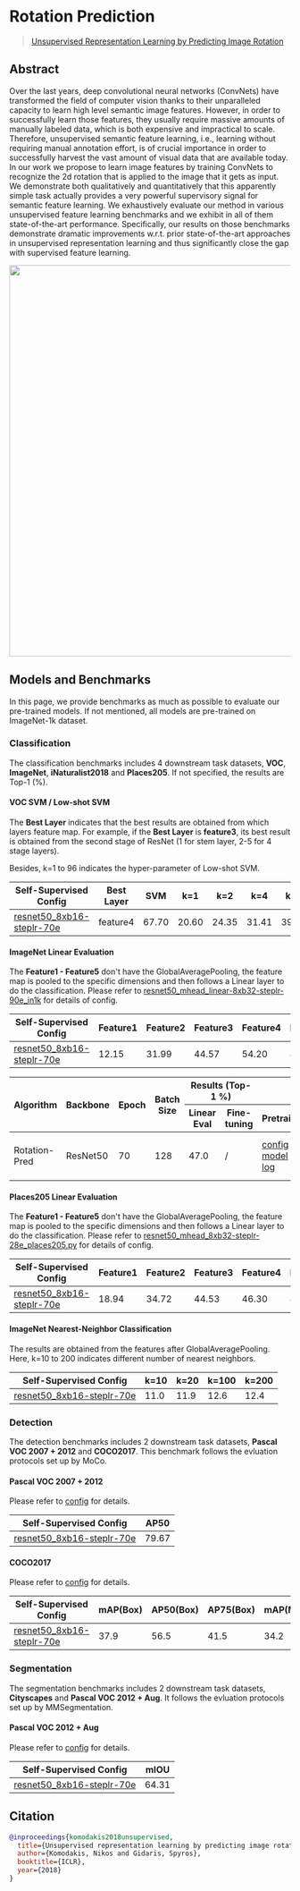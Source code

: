 # Rotation Prediction

> [Unsupervised Representation Learning by Predicting Image Rotation](https://arxiv.org/abs/1803.07728)

<!-- [ALGORITHM] -->

## Abstract

Over the last years, deep convolutional neural networks (ConvNets) have transformed the field of computer vision thanks to their unparalleled capacity to learn high level semantic image features. However, in order to successfully learn those features, they usually require massive amounts of manually labeled data, which is both expensive and impractical to scale. Therefore, unsupervised semantic feature learning, i.e., learning without requiring manual annotation effort, is of crucial importance in order to successfully harvest the vast amount of visual data that are available today. In our work we propose to learn image features by training ConvNets to recognize the 2d rotation that is applied to the image that it gets as input. We demonstrate both qualitatively and quantitatively that this apparently simple task actually provides a very powerful supervisory signal for semantic feature learning. We exhaustively evaluate our method in various unsupervised feature learning benchmarks and we exhibit in all of them state-of-the-art performance. Specifically, our results on those benchmarks demonstrate dramatic improvements w.r.t. prior state-of-the-art approaches in unsupervised representation learning and thus significantly close the gap with supervised feature learning.

<div align="center">
<img  src="https://user-images.githubusercontent.com/36138628/149723477-8f63e237-362e-4962-b405-9bab0f579808.png" width="700" />
</div>

## Models and Benchmarks

In this page, we provide benchmarks as much as possible to evaluate our pre-trained models. If not mentioned, all models are pre-trained on ImageNet-1k dataset.

### Classification

The classification benchmarks includes 4 downstream task datasets, **VOC**, **ImageNet**,  **iNaturalist2018** and **Places205**. If not specified, the results are Top-1 (%).

#### VOC SVM / Low-shot SVM

The **Best Layer** indicates that the best results are obtained from which layers feature map. For example, if the **Best Layer** is **feature3**, its best result is obtained from the second stage of ResNet (1 for stem layer, 2-5 for 4 stage layers).

Besides, k=1 to 96 indicates the hyper-parameter of Low-shot SVM.

| Self-Supervised Config                                                                                                                                      | Best Layer | SVM   | k=1   | k=2   | k=4   | k=8   | k=16  | k=32  | k=64  | k=96  |
| ----------------------------------------------------------------------------------------------------------------------------------------------------------- | ---------- | ----- | ----- | ----- | ----- | ----- | ----- | ----- | ----- | ----- |
| [resnet50_8xb16-steplr-70e](https://github.com/open-mmlab/mmselfsup/blob/1.x/configs/selfsup/rotation_pred/rotation-pred_resnet50_8xb16-steplr-70e_in1k.py) | feature4   | 67.70 | 20.60 | 24.35 | 31.41 | 39.17 | 46.56 | 53.37 | 59.14 | 62.42 |

#### ImageNet Linear Evaluation

The **Feature1 - Feature5** don't have the GlobalAveragePooling, the feature map is pooled to the specific dimensions and then follows a Linear layer to do the classification. Please refer to [resnet50_mhead_linear-8xb32-steplr-90e_in1k](https://github.com/open-mmlab/mmselfsup/blob/1.x/configs/benchmarks/classification/imagenet/resnet50_mhead_linear-8xb32-steplr-90e_in1k.py) for details of config.

| Self-Supervised Config                                                                                                                                      | Feature1 | Feature2 | Feature3 | Feature4 | Feature5 |
| ----------------------------------------------------------------------------------------------------------------------------------------------------------- | -------- | -------- | -------- | -------- | -------- |
| [resnet50_8xb16-steplr-70e](https://github.com/open-mmlab/mmselfsup/blob/1.x/configs/selfsup/rotation_pred/rotation-pred_resnet50_8xb16-steplr-70e_in1k.py) | 12.15    | 31.99    | 44.57    | 54.20    | 45.94    |

<table class="docutils">
<thead>
  <tr>
	    <th rowspan="2">Algorithm</th>
	    <th rowspan="2">Backbone</th>
	    <th rowspan="2">Epoch</th>
      <th rowspan="2">Batch Size</th>
      <th colspan="2" align="center">Results (Top-1 %)</th>
      <th colspan="3" align="center">Links</th>
	</tr>
	<tr>
      <th>Linear Eval</th>
      <th>Fine-tuning</th>
      <th>Pretrain</th>
      <th>Linear Eval</th>
      <th>Fine-tuning</th>
	</tr>
  </thead>
  <tbody>
  <tr>
	    <td>Rotation-Pred</td>
	    <td>ResNet50</td>
	    <td>70</td>
      <td>128</td>
      <td>47.0</td>
      <td>/</td>
      <td><a href='https://github.com/open-mmlab/mmselfsup/blob/dev-1.x/configs/selfsup/rotation_pred/rotation-pred_resnet50_8xb16-steplr-70e_in1k.py'>config</a> | <a href='https://download.openmmlab.com/mmselfsup/1.x/rotation_pred/rotation-pred_resnet50_8xb16-steplr-70e_in1k/rotation-pred_resnet50_8xb16-steplr-70e_in1k_20220825-a8bf5f69.pth'>model</a> | <a href='https://download.openmmlab.com/mmselfsup/1.x/rotation_pred/rotation-pred_resnet50_8xb16-steplr-70e_in1k/rotation-pred_resnet50_8xb16-steplr-70e_in1k_20220805_113136.json'>log</a></td>
      <td><a href='https://github.com/open-mmlab/mmselfsup/blob/dev-1.x/configs/benchmarks/classification/imagenet/resnet50_linear-8xb32-steplr-100e_in1k.py'>config</a> | <a href='https://download.openmmlab.com/mmselfsup/1.x/rotation_pred/rotation-pred_resnet50_8xb16-steplr-70e_in1k/resnet50_linear-8xb32-steplr-100e_in1k/resnet50_linear-8xb32-steplr-100e_in1k_20220825-7c6edcb3.pth'>model</a> | <a href='https://download.openmmlab.com/mmselfsup/1.x/rotation_pred/rotation-pred_resnet50_8xb16-steplr-70e_in1k/resnet50_linear-8xb32-steplr-100e_in1k/resnet50_linear-8xb32-steplr-100e_in1k_20220808_143921.json'>log</a></td>
      <td>/</td>
	</tr>
  </tbody>
</table>

#### Places205 Linear Evaluation

The **Feature1 - Feature5** don't have the GlobalAveragePooling, the feature map is pooled to the specific dimensions and then follows a Linear layer to do the classification. Please refer to [resnet50_mhead_8xb32-steplr-28e_places205.py](https://github.com/open-mmlab/mmselfsup/blob/1.x/configs/benchmarks/classification/places205/resnet50_mhead_8xb32-steplr-28e_places205.py) for details of config.

| Self-Supervised Config                                                                                                                                      | Feature1 | Feature2 | Feature3 | Feature4 | Feature5 |
| ----------------------------------------------------------------------------------------------------------------------------------------------------------- | -------- | -------- | -------- | -------- | -------- |
| [resnet50_8xb16-steplr-70e](https://github.com/open-mmlab/mmselfsup/blob/1.x/configs/selfsup/rotation_pred/rotation-pred_resnet50_8xb16-steplr-70e_in1k.py) | 18.94    | 34.72    | 44.53    | 46.30    | 44.12    |

#### ImageNet Nearest-Neighbor Classification

The results are obtained from the features after GlobalAveragePooling. Here, k=10 to 200 indicates different number of nearest neighbors.

| Self-Supervised Config                                                                                                                                      | k=10 | k=20 | k=100 | k=200 |
| ----------------------------------------------------------------------------------------------------------------------------------------------------------- | ---- | ---- | ----- | ----- |
| [resnet50_8xb16-steplr-70e](https://github.com/open-mmlab/mmselfsup/blob/1.x/configs/selfsup/rotation_pred/rotation-pred_resnet50_8xb16-steplr-70e_in1k.py) | 11.0 | 11.9 | 12.6  | 12.4  |

### Detection

The detection benchmarks includes 2 downstream task datasets, **Pascal VOC 2007 + 2012** and **COCO2017**. This benchmark follows the evluation protocols set up by MoCo.

#### Pascal VOC 2007 + 2012

Please refer to [config](https://github.com/open-mmlab/mmselfsup/blob/1.x/configs/benchmarks/mmdetection/voc0712/faster-rcnn_r50-c4_ms-24k_voc0712.py) for details.

| Self-Supervised Config                                                                                                                                      | AP50  |
| ----------------------------------------------------------------------------------------------------------------------------------------------------------- | ----- |
| [resnet50_8xb16-steplr-70e](https://github.com/open-mmlab/mmselfsup/blob/1.x/configs/selfsup/rotation_pred/rotation-pred_resnet50_8xb16-steplr-70e_in1k.py) | 79.67 |

#### COCO2017

Please refer to [config](https://github.com/open-mmlab/mmselfsup/blob/1.x/configs/benchmarks/mmdetection/coco/mask-rcnn_r50_fpn_ms-1x_coco.py) for details.

| Self-Supervised Config                                                                                                                                      | mAP(Box) | AP50(Box) | AP75(Box) | mAP(Mask) | AP50(Mask) | AP75(Mask) |
| ----------------------------------------------------------------------------------------------------------------------------------------------------------- | -------- | --------- | --------- | --------- | ---------- | ---------- |
| [resnet50_8xb16-steplr-70e](https://github.com/open-mmlab/mmselfsup/blob/1.x/configs/selfsup/rotation_pred/rotation-pred_resnet50_8xb16-steplr-70e_in1k.py) | 37.9     | 56.5      | 41.5      | 34.2      | 53.9       | 36.7       |

### Segmentation

The segmentation benchmarks includes 2 downstream task datasets, **Cityscapes** and **Pascal VOC 2012 + Aug**. It follows the evluation protocols set up by MMSegmentation.

#### Pascal VOC 2012 + Aug

Please refer to [config](https://github.com/open-mmlab/mmselfsup/blob/1.x/configs/benchmarks/mmsegmentation/voc12aug/fcn_r50-d8_4xb4-20k_voc12aug-512x512.py) for details.

| Self-Supervised Config                                                                                                                                      | mIOU  |
| ----------------------------------------------------------------------------------------------------------------------------------------------------------- | ----- |
| [resnet50_8xb16-steplr-70e](https://github.com/open-mmlab/mmselfsup/blob/1.x/configs/selfsup/rotation_pred/rotation-pred_resnet50_8xb16-steplr-70e_in1k.py) | 64.31 |

## Citation

```bibtex
@inproceedings{komodakis2018unsupervised,
  title={Unsupervised representation learning by predicting image rotations},
  author={Komodakis, Nikos and Gidaris, Spyros},
  booktitle={ICLR},
  year={2018}
}
```
